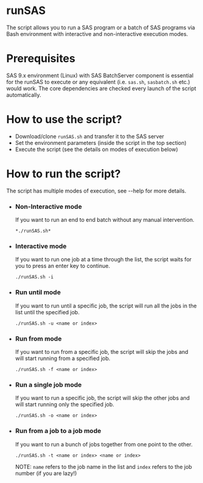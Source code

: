 # runSAS
The script allows you to run a SAS program or a batch of SAS programs via Bash environment with interactive and non-interactive execution modes.

# Prerequisites
SAS 9.x environment (Linux) with SAS BatchServer component is essential for the runSAS to execute or any equivalent (i.e. `sas.sh`, `sasbatch.sh` etc.) would work. The core dependencies are checked every launch of the script automatically.

# How to use the script?
  * Download/clone `runSAS.sh` and transfer it to the SAS server
  * Set the environment parameters (inside the script in the top section)
  * Execute the script (see the details on modes of execution below)

# How to run the script? 
The script has multiple modes of execution, see --help for more details.

* ### Non-Interactive mode
  If you want to run an end to end batch without any manual intervention.
  
  `*./runSAS.sh*`
  
* ### Interactive mode 
  If you want to run one job at a time through the list, the script waits for you to press an enter key to continue.
  
  `./runSAS.sh -i`
  
* ### Run until mode
  If you want to run until a specific job, the script will run all the jobs in the list until the specified job.
  
  `./runSAS.sh -u <name or index>`
  
* ### Run from mode
  If you want to run from a specific job, the script will skip the jobs and will start running from a specified job.
  
  `./runSAS.sh -f <name or index>`
  
* ### Run a single job mode
  If you want to run a specific job, the script will skip the other jobs and will start running only the specified job.
  
  `./runSAS.sh -o <name or index>`
  
* ### Run from a job to a job mode
  If you want to run a bunch of jobs together from one point to the other.
  
  `./runSAS.sh -t <name or index> <name or index>`
  
  NOTE: `name` refers to the job name in the list and `index` refers to the job number (if you are lazy!)
